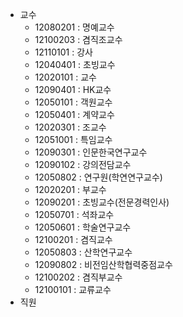 
- 교수
	- 12080201 : 명예교수  
	- 12100203 : 겸직조교수  
	- 12110101 : 강사  
	- 12040401 : 초빙교수  
	- 12020101 : 교수  
	- 12090401 : HK교수  
	- 12050101 : 객원교수  
	- 12050401 : 계약교수  
	- 12020301 : 조교수  
	- 12051001 : 특임교수  
	- 12090301 : 인문한국연구교수  
	- 12090102 : 강의전담교수  
	- 12050802 : 연구원(학연연구교수)  
	- 12020201 : 부교수  
	- 12090201 : 초빙교수(전문경력인사)  
	- 12050701 : 석좌교수  
	- 12050601 : 학술연구교수  
	- 12100201 : 겸직교수  
	- 12050803 : 산학연구교수  
	- 12090802 : 비전임산학협력중점교수  
	- 12100202 : 겸직부교수  
	- 12100101 : 교류교수 
- 직원